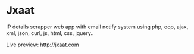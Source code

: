 # Jxaat

IP details scrapper web app with email notify system using php, oop, ajax, xml, json, curl, js, html, css, jquery..

Live preview: http://jxaat.com
